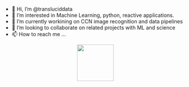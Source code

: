 - 👋 Hi, I’m @transluciddata
- 👀 I’m interested in Machine Learning, python, reactive applications.
- 🌱 I’m currently workining on CCN image recognition and data pipelines
- 💞️ I’m looking to collaborate on related projects with ML and science
- 📫 How to reach me ...

<!---
transluciddata/transluciddata is a ✨ special ✨ repository because its `README.md` (this file) appears on your GitHub profile.
You can click the Preview link to take a look at your changes.
--->


<div id="header" align="center">
  <img src="https://media.giphy.com/media/M9gbBd9nbDrOTu1Mqx/giphy.gif" width="100"/>
</div>
